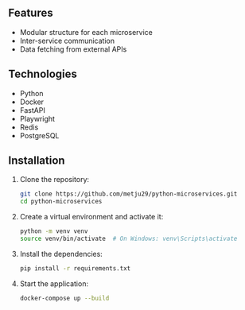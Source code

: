 ## Features

* Modular structure for each microservice
* Inter-service communication
* Data fetching from external APIs

## Technologies

* Python
* Docker
* FastAPI
* Playwright
* Redis
* PostgreSQL

## Installation

1. Clone the repository:

   ```bash
   git clone https://github.com/metju29/python-microservices.git
   cd python-microservices
   ```

2. Create a virtual environment and activate it:

   ```bash
   python -m venv venv
   source venv/bin/activate  # On Windows: venv\Scripts\activate
   ```

3. Install the dependencies:

   ```bash
   pip install -r requirements.txt
   ```

4. Start the application:

   ```bash
   docker-compose up --build
   ```
